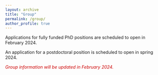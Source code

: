 ```yaml
---
layout: archive
title: "Group"
permalink: /group/
author_profile: true
---
```


<p>Applications for fully funded PhD positions are scheduled to open in February 2024.</p>

<p>An application for a postdoctoral position is scheduled to open in spring 2024.</p>

<span style="color: #cc0000;">*Group information will be updated in February 2024.*</span>



